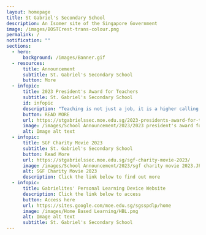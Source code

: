 ```yaml
---
layout: homepage
title: St Gabriel's Secondary School
description: An Isomer site of the Singapore Government
image: /images/BOSTCrest-trans-colour.png
permalink: /
notification: ""
sections:
  - hero:
      background: /images/Banner.gif
  - resources:
      title: Announcement
      subtitle: St. Gabriel's Secondary School
      button: More
  - infopic:
      title: 2023 President's Award for Teachers
      subtitle: St. Gabriel's Secondary School
      id: infopic
      description: "Teaching is not just a job, it is a higher calling. "
      button: READ MORE
      url: https://stgabrielssec.moe.edu.sg/2023-presidents-award-for-teachers/
      image: /images/School Announcement/2023/2023 president's award for teachers.JPG
      alt: Image alt text
  - infopic:
      title: SGF Charity Movie 2023
      subtitle: St. Gabriel's Secondary School
      button: Read More
      url: https://stgabrielssec.moe.edu.sg/sgf-charity-movie-2023/
      image: /images/School Announcement/2023/sgf charity movie 2023.JPG
      alt: SGF Charity Movie 2023
      description: Click the link below to find out more
  - infopic:
      title: Gabrielites' Personal Learning Device Website
      description: Click the link below to access
      button: Access here
      url: https://sites.google.com/moe.edu.sg/sgsspdlp/home
      image: /images/Home Based Learning/HBL.png
      alt: Image alt text
      subtitle: St. Gabriel's Secondary School
---
```

